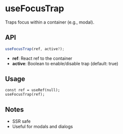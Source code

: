 # useFocusTrap

Traps focus within a container (e.g., modal).

## API
```ts
useFocusTrap(ref, active?);
```
- **ref**: React ref to the container
- **active**: Boolean to enable/disable trap (default: true)

## Usage
```tsx
const ref = useRef(null);
useFocusTrap(ref);
```

## Notes
- SSR safe
- Useful for modals and dialogs
